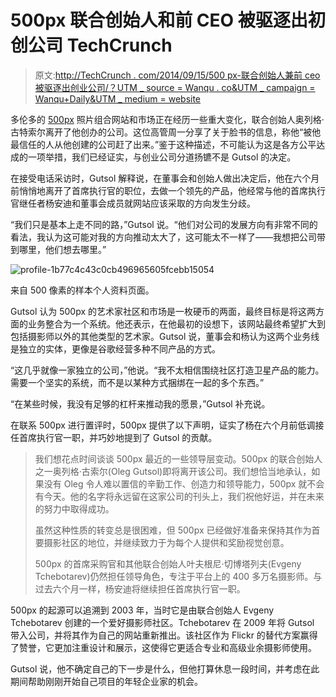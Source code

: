 # 500px 联合创始人和前 CEO 被驱逐出初创公司 TechCrunch

> 原文:[http://TechCrunch . com/2014/09/15/500 px-联合创始人兼前 ceo 被驱逐出创业公司/？UTM _ source = Wanqu . co&UTM _ campaign = Wanqu+Daily&UTM _ medium = website](http://techcrunch.com/2014/09/15/500px-co-founder-and-former-ceo-ousted-from-the-startup/?utm_source=wanqu.co&utm_campaign=Wanqu+Daily&utm_medium=website)

多伦多的 [500px](http://500px.com) 照片组合网站和市场正在经历一些重大变化，联合创始人奥列格·古特索尔离开了他创办的公司。这位高管周一分享了关于脸书的信息，称他“被他最信任的人从他创建的公司赶了出来。”鉴于这种描述，不可能认为这是各方公平达成的一项举措，我们已经证实，与创业公司分道扬镳不是 Gutsol 的决定。

在接受电话采访时，Gutsol 解释说，在董事会和创始人做出决定后，他在六个月前悄悄地离开了首席执行官的职位，去做一个领先的产品，他经常与他的首席执行官继任者杨安迪和董事会成员就网站应该采取的方向发生分歧。

“我们只是基本上走不同的路，”Gutsol 说。“他们对公司的发展方向有非常不同的看法，我认为这可能对我的方向推动太大了，这可能太不一样了——我想把公司带到哪里，他们想去哪里。”

![profile-1b77c4c43c0cb496965605fcebb15054](../Images/839aa546754e82bc4c5c3e924a4cf7fe.png)

来自 500 像素的样本个人资料页面。

Gutsol 认为 500px 的艺术家社区和市场是一枚硬币的两面，最终目标是将这两方面的业务整合为一个系统。他还表示，在他最初的设想下，该网站最终希望扩大到包括摄影师以外的其他类型的艺术家。Gutsol 说，董事会和杨认为这两个业务线是独立的实体，更像是谷歌经营多种不同产品的方式。

“这几乎就像一家独立的公司，”他说。“我不太相信围绕社区打造卫星产品的能力。需要一个坚实的系统，而不是以某种方式捆绑在一起的多个东西。”

“在某些时候，我没有足够的杠杆来推动我的愿景，”Gutsol 补充说。

在联系 500px 进行置评时，500px 提供了以下声明，证实了杨在六个月前低调接任首席执行官一职，并巧妙地提到了 Gutsol 的贡献。

> 我们想花点时间谈谈 500px 最近的一些领导层变动。500px 的联合创始人之一奥列格·古索尔(Oleg Gutsol)即将离开该公司。我们想恰当地承认，如果没有 Oleg 令人难以置信的辛勤工作、创造力和领导能力，500px 就不会有今天。他的名字将永远留在这家公司的刊头上，我们祝他好运，并在未来的努力中取得成功。
> 
> 虽然这种性质的转变总是很困难，但 500px 已经做好准备来保持其作为首要摄影社区的地位，并继续致力于为每个人提供和奖励视觉创意。
> 
> 500px 的首席采购官和其他联合创始人叶夫根尼·切博塔列夫(Evgeny Tchebotarev)仍然担任领导角色，专注于平台上的 400 多万名摄影师。与过去六个月一样，杨安迪将继续担任首席执行官一职。

500px 的起源可以追溯到 2003 年，当时它是由联合创始人 Evgeny Tchebotarev 创建的一个爱好摄影师社区。Tchebotarev 在 2009 年将 Gutsol 带入公司，并将其作为自己的网站重新推出。该社区作为 Flickr 的替代方案赢得了赞誉，它更加注重设计和展示，这使得它更适合专业和高级业余摄影师使用。

Gutsol 说，他不确定自己的下一步是什么，但他打算休息一段时间，并考虑在此期间帮助刚刚开始自己项目的年轻企业家的机会。